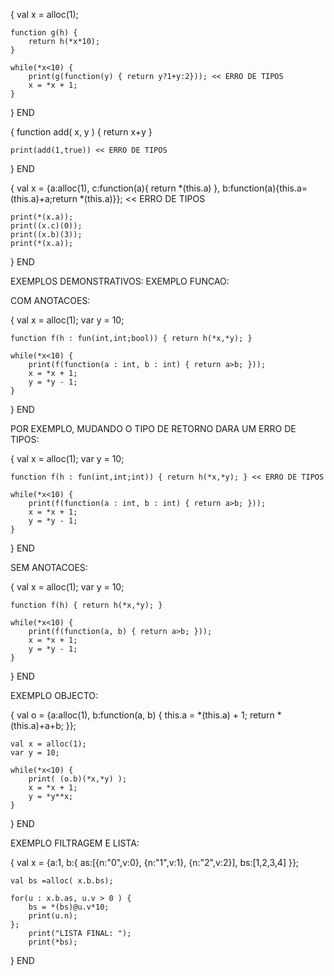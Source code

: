 {
    val x = alloc(1);

    function g(h) {
        return h(*x*10);
    }

    while(*x<10) {
        print(g(function(y) { return y?1+y:2})); << ERRO DE TIPOS
        x = *x + 1;
    }

}
END


{ 
    function add( x, y ) { return x+y }

    print(add(1,true)) << ERRO DE TIPOS
}
END



{
    val x = {a:alloc(1),
             c:function(a){ return *(this.a) },
             b:function(a){this.a=(this.a)+a;return *(this.a)}}; << ERRO DE TIPOS

    print(*(x.a));
    print((x.c)(0));
    print((x.b)(3));
    print(*(x.a));
}
END

EXEMPLOS DEMONSTRATIVOS:
EXEMPLO FUNCAO:

COM ANOTACOES:

{
    val x = alloc(1);
    var y = 10;

    function f(h : fun(int,int;bool)) { return h(*x,*y); }

    while(*x<10) {
        print(f(function(a : int, b : int) { return a>b; }));
        x = *x + 1;
        y = *y - 1;
    }

}
END

POR EXEMPLO, MUDANDO O TIPO DE RETORNO DARA UM ERRO DE TIPOS:

{
    val x = alloc(1);
    var y = 10;

    function f(h : fun(int,int;int)) { return h(*x,*y); } << ERRO DE TIPOS

    while(*x<10) {
        print(f(function(a : int, b : int) { return a>b; }));
        x = *x + 1;
        y = *y - 1;
    }

}
END


SEM ANOTACOES:

{
    val x = alloc(1);
    var y = 10;

    function f(h) { return h(*x,*y); }

    while(*x<10) {
        print(f(function(a, b) { return a>b; }));
        x = *x + 1;
        y = *y - 1;
    }

}
END

EXEMPLO OBJECTO:

{
    val o = {a:alloc(1),
            b:function(a, b) { this.a = *(this.a) + 1; return *(this.a)+a+b; }};

    val x = alloc(1);
    var y = 10;

    while(*x<10) {
        print( (o.b)(*x,*y) );
        x = *x + 1;
        y = *y**x;
    }

}
END


EXEMPLO FILTRAGEM E LISTA:

{
    val x = {a:1,
            b:{ as:[{n:"0",v:0},
                    {n:"1",v:1},
                    {n:"2",v:2}],
                bs:[1,2,3,4] }};

    val bs =alloc( x.b.bs);

    for(u : x.b.as, u.v > 0 ) {
        bs = *(bs)@u.v*10;
        print(u.n);
    };
        print("LISTA FINAL: ");
        print(*bs);

}
END